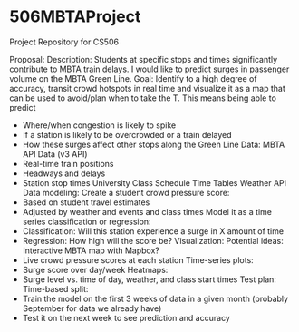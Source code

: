 # 506MBTAProject
Project Repository for CS506

Proposal:
Description: 
Students at specific stops and times significantly contribute to MBTA train delays. I would like to predict surges in passenger volume on the MBTA Green Line. 
Goal:
Identify to a high degree of accuracy, transit crowd hotspots in real time and visualize it as a map that can be used to avoid/plan when to take the T.
This means being able to predict
- Where/when congestion is likely to spike
- If a station is likely to be overcrowded or a train delayed
- How these surges affect other stops along the Green Line
Data:
MBTA API Data (v3 API)
- Real-time train positions
- Headways and delays
- Station stop times
University Class Schedule Time Tables
Weather API
Data modeling:
Create a student crowd pressure score:
- Based on student travel estimates
- Adjusted by weather and events and class times
Model it as a time series classification or regression:
- Classification: Will this station experience a surge in X amount of time
- Regression: How high will the score be?
Visualization:
Potential ideas:
Interactive MBTA map with Mapbox?
- Live crowd pressure scores at each station
Time-series plots:
- Surge score over day/week
Heatmaps:
- Surge level vs. time of day, weather, and  class start times
Test plan:
Time-based split:
- Train the model on the first 3 weeks of data in a given month (probably September for data we already have)
- Test it on the next week to see prediction and accuracy
